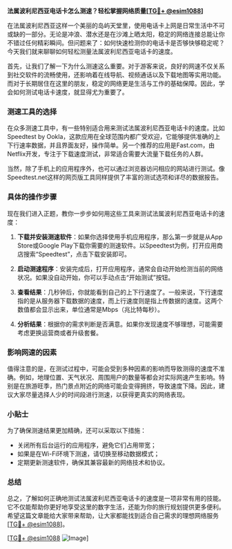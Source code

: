 **法属波利尼西亚电话卡怎么测速？轻松掌握网络质量[[TG💪+ @esim1088](https://t.me/s/esim1088)]**

在法属波利尼西亚这样一个美丽的岛屿天堂里，使用电话卡上网是日常生活中不可或缺的一部分。无论是冲浪、潜水还是在沙滩上晒太阳，稳定的网络连接总能让你不错过任何精彩瞬间。但问题来了：如何快速检测你的电话卡是否够快够稳定呢？今天我们就来聊聊如何轻松测量法属波利尼西亚电话卡的速度。

首先，让我们了解一下为什么测速这么重要。对于游客来说，良好的网速不仅关系到社交软件的流畅使用，还影响着在线导航、视频通话以及下载地图等实用功能。而对于长期居住在这里的朋友，稳定的网络更是生活与工作的基础保障。因此，学会如何测试电话卡速度，就显得尤为重要了。

### 测速工具的选择

在众多测速工具中，有一些特别适合用来测试法属波利尼西亚电话卡的速度。比如Speedtest by Ookla，这款应用在全球范围内都广受欢迎，它能够提供准确的上下行速率数据，并且界面友好，操作简单。另一个推荐的应用是Fast.com，由Netflix开发，专注于下载速度测试，非常适合需要大流量下载任务的人群。

当然，除了手机上的应用程序外，也可以通过浏览器访问相应的网站进行测试。像Speedtest.net这样的网页版工具同样提供了丰富的测试选项和详尽的数据报告。

### 具体的操作步骤

现在我们进入正题，教你一步步如何用这些工具来测试法属波利尼西亚电话卡的速度：

1. **下载并安装测速软件**：如果你选择使用手机应用程序，那么第一步就是从App Store或Google Play下载你需要的测速软件。以Speedtest为例，打开应用商店搜索“Speedtest”，点击下载安装即可。
   
2. **启动测速程序**：安装完成后，打开应用程序，通常会自动开始检测当前的网络状况。如果没自动开始，你可以手动点击“开始测试”按钮。

3. **查看结果**：几秒钟后，你就能看到自己的上下行速度了。一般来说，下行速度指的是从服务器下载数据的速度，而上行速度则是指上传数据的速度。这两个数值都会显示出来，单位通常是Mbps（兆比特每秒）。

4. **分析结果**：根据你的需求判断是否满意。如果你发现速度不够理想，可能需要考虑更换运营商或者升级套餐。

### 影响网速的因素

值得注意的是，在测试过程中，可能会受到多种因素的影响而导致测得的速度不准确。例如，地理位置、天气状况、周围用户的数量等都会对实际网速产生影响。特别是在旅游旺季，热门景点附近的网络可能会变得拥挤，导致速度下降。因此，建议大家尽量选择人少的时间段进行测速，以获得更真实的网络表现。

### 小贴士

为了确保测速结果更加精确，还可以采取以下措施：
- 关闭所有后台运行的应用程序，避免它们占用带宽；
- 如果是在Wi-Fi环境下测速，请切换至移动数据模式；
- 定期更新测速软件，确保其兼容最新的网络技术和协议。

### 总结

总之，了解如何正确地测试法属波利尼西亚电话卡的速度是一项非常有用的技能。它不仅能帮助你更好地享受这里的数字生活，还能为你的旅行规划提供更多便利。希望这篇文章能给大家带来帮助，让大家都能找到适合自己需求的理想网络服务[[TG💪+ @esim1088](https://t.me/s/esim1088)]。

[[TG💪+ @esim1088](https://t.me/s/esim1088) ![Image](https://i.postimg.cc/4NQfJmqS/Snipaste-2025-05-13-00-14-12.png)]
